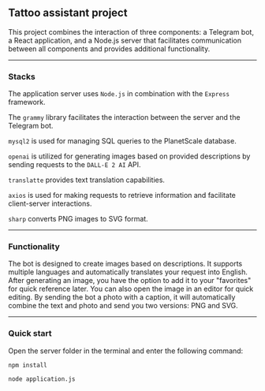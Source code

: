 ## Tattoo assistant project

This project combines the interaction of three components: a Telegram bot, a React application, and a Node.js server that facilitates communication between all components and provides additional functionality.

---

### Stacks

The application server uses `Node.js` in combination with the `Express` framework.

The `grammy` library facilitates the interaction between the server and the Telegram bot.

`mysql2` is used for managing SQL queries to the PlanetScale database.

`openai` is utilized for generating images based on provided descriptions by sending requests to the `DALL-E 2 AI` API.

`translatte` provides text translation capabilities.

`axios` is used for making requests to retrieve information and facilitate client-server interactions.

`sharp` converts PNG images to SVG format.

---

### Functionality

The bot is designed to create images based on descriptions. It supports multiple languages and automatically translates your request into English. After generating an image, you have the option to add it to your "favorites" for quick reference later. You can also open the image in an editor for quick editing. By sending the bot a photo with a caption, it will automatically combine the text and photo and send you two versions: PNG and SVG.

---

### Quick start

Open the server folder in the terminal and enter the following command:

```JS
npm install
```

```JS
node application.js
```
